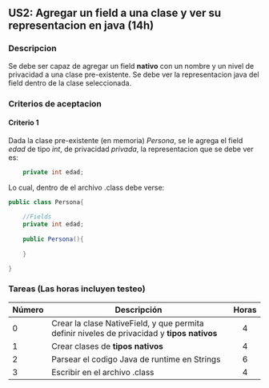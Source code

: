 ## US2: Agregar un field a una clase y ver su representacion en java (14h)

### Descripcion

Se debe ser capaz de agregar un field **nativo** con un nombre y un nivel de privacidad a una clase pre-existente. Se debe ver la representacion java del field dentro de la clase seleccionada.

### Criterios de aceptacion

#### Criterio 1

Dada la clase pre-existente (en memoria) *Persona*, se le agrega el field *edad* de tipo *int*, de privacidad *privada*, la representacion que se debe ver es:

~~~Java
	private int edad;
~~~ 

Lo cual, dentro de el archivo .class debe verse:

~~~Java
public class Persona{
	
	//Fields
	private int edad;
	
	public Persona(){
		
	}

}
~~~

### Tareas (Las horas incluyen testeo)

| Número | Descripción | Horas | 
| ------ | ------ | :------: |
| 0 | Crear la clase NativeField, y que permita definir niveles de privacidad y **tipos nativos** | 4 |
| 1 | Crear clases de **tipos nativos**| 4 |
| 2 | Parsear el codigo Java de runtime en Strings | 6 |
| 3 | Escribir en el archivo .class | 4 |